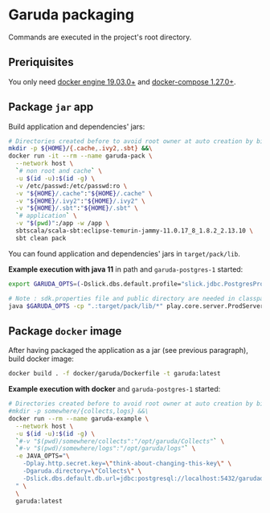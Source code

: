 # Garuda packaging

Commands are executed in the project's root directory.

## Preriquisites

You only need [docker engine 19.03.0+](https://docs.docker.com/get-docker/) and [docker-compose 1.27.0+](https://docs.docker.com/compose/install/).

## Package `jar` app

Build application and dependencies' jars:
```sh
# Directories created before to avoid root owner at auto creation by bind mount with a non root container
mkdir -p ${HOME}/{.cache,.ivy2,.sbt} &&\
docker run -it --rm --name garuda-pack \
  --network host \
  `# non root and cache` \
  -u $(id -u):$(id -g) \
  -v /etc/passwd:/etc/passwd:ro \
  -v "${HOME}/.cache":"${HOME}/.cache" \
  -v "${HOME}/.ivy2":"${HOME}/.ivy2" \
  -v "${HOME}/.sbt":"${HOME}/.sbt" \
  `# application` \
  -v "$(pwd)":/app -w /app \
  sbtscala/scala-sbt:eclipse-temurin-jammy-11.0.17_8_1.8.2_2.13.10 \
  sbt clean pack
```

You can found application and dependencies' jars in `target/pack/lib`.

**Example execution with java 11** in path and `garuda-postgres-1` started:
```sh
export GARUDA_OPTS=(-Dslick.dbs.default.profile="slick.jdbc.PostgresProfile$" -Dslick.dbs.default.db.driver="org.postgresql.Driver" -Dslick.dbs.default.db.url="jdbc:postgresql://localhost:5432/garudadef?user=garudadef&password=garudadef")

# Note : sdk.properties file and public directory are needed in classpath
java $GARUDA_OPTS -cp ".:target/pack/lib/*" play.core.server.ProdServerStart
```

## Package `docker` image

After having packaged the application as a jar (see previous paragraph), build docker image:
```sh
docker build . -f docker/garuda/Dockerfile -t garuda:latest
```

**Example execution with docker** and `garuda-postgres-1` started:

```sh
# Directories created before to avoid root owner at auto creation by bind mount with a non root container
#mkdir -p somewhere/{collects,logs} &&\
docker run --rm --name garuda-example \
  --network host \
  -u $(id -u):$(id -g) \
  `#-v "$(pwd)/somewhere/collects":"/opt/garuda/Collects"` \
  `#-v "$(pwd)/somewhere/logs":"/opt/garuda/logs"` \
  -e JAVA_OPTS="\
    -Dplay.http.secret.key=\"think-about-changing-this-key\" \
    -Dgaruda.directory=\"Collects\" \
    -Dslick.dbs.default.db.url=jdbc:postgresql://localhost:5432/garudadef?user=garudadef&password=garudadef\
  " \
  \
  garuda:latest
```
